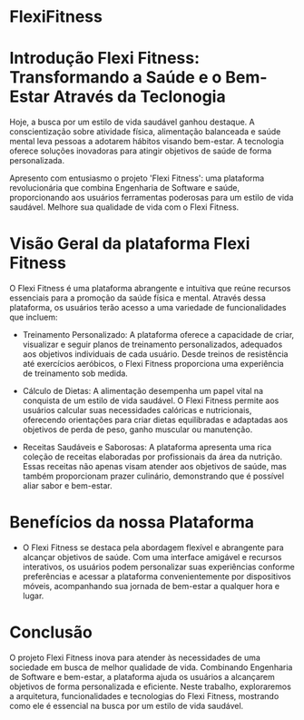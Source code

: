 # FlexiFitness


# Introdução Flexi Fitness: Transformando a Saúde e o Bem-Estar Através da Teclonogia

Hoje, a busca por um estilo de vida saudável ganhou destaque. A conscientização sobre atividade física, alimentação balanceada e saúde mental leva pessoas a adotarem hábitos visando bem-estar. A tecnologia oferece soluções inovadoras para atingir objetivos de saúde de forma personalizada.

Apresento com entusiasmo o projeto 'Flexi Fitness': uma plataforma revolucionária que combina Engenharia de Software e saúde, proporcionando aos usuários ferramentas poderosas para um estilo de vida saudável. Melhore sua qualidade de vida com o Flexi Fitness.

# Visão Geral da plataforma Flexi Fitness

O Flexi Fitness é uma plataforma abrangente e intuitiva que reúne recursos essenciais para a promoção da saúde física e mental. Através dessa plataforma, os usuários terão acesso a uma variedade de funcionalidades que incluem:
- Treinamento Personalizado: A plataforma oferece a capacidade de criar, visualizar e seguir planos de treinamento personalizados, adequados aos objetivos individuais de cada usuário. Desde treinos de resistência até exercícios aeróbicos, o Flexi Fitness proporciona uma experiência de treinamento sob medida.
  
- Cálculo de Dietas: A alimentação desempenha um papel vital na conquista de um estilo de vida saudável. O Flexi Fitness permite aos usuários calcular suas necessidades calóricas e nutricionais, oferecendo orientações para criar dietas equilibradas e adaptadas aos objetivos de perda de peso, ganho muscular ou manutenção.

- Receitas Saudáveis e Saborosas: A plataforma apresenta uma rica coleção de receitas elaboradas por profissionais da área da nutrição. Essas receitas não apenas visam atender aos objetivos de saúde, mas também proporcionam prazer culinário, demonstrando que é possível aliar sabor e bem-estar.

# Benefícios da nossa Plataforma

- O Flexi Fitness se destaca pela abordagem flexível e abrangente para alcançar objetivos de saúde. Com uma interface amigável e recursos interativos, os usuários podem personalizar suas experiências conforme preferências e acessar a plataforma convenientemente por dispositivos móveis, acompanhando sua jornada de bem-estar a qualquer hora e lugar.

# Conclusão 

O projeto Flexi Fitness inova para atender às necessidades de uma sociedade em busca de melhor qualidade de vida. Combinando Engenharia de Software e bem-estar, a plataforma ajuda os usuários a alcançarem objetivos de forma personalizada e eficiente. Neste trabalho, exploraremos a arquitetura, funcionalidades e tecnologias do Flexi Fitness, mostrando como ele é essencial na busca por um estilo de vida saudável.
  
